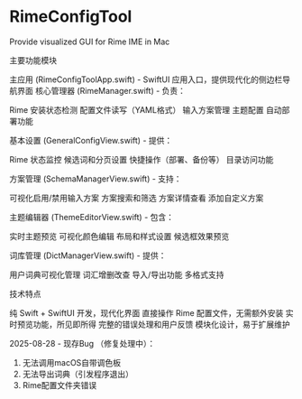 # RimeConfigTool
Provide visualized GUI for Rime IME in Mac

主要功能模块

主应用 (RimeConfigToolApp.swift) - SwiftUI 应用入口，提供现代化的侧边栏导航界面
核心管理器 (RimeManager.swift) - 负责：

Rime 安装状态检测
配置文件读写（YAML格式）
输入方案管理
主题配置
自动部署功能


基本设置 (GeneralConfigView.swift) - 提供：

Rime 状态监控
候选词和分页设置
快捷操作（部署、备份等）
目录访问功能


方案管理 (SchemaManagerView.swift) - 支持：

可视化启用/禁用输入方案
方案搜索和筛选
方案详情查看
添加自定义方案


主题编辑器 (ThemeEditorView.swift) - 包含：

实时主题预览
可视化颜色编辑
布局和样式设置
候选框效果预览


词库管理 (DictManagerView.swift) - 提供：

用户词典可视化管理
词汇增删改查
导入/导出功能
多格式支持



技术特点

纯 Swift + SwiftUI 开发，现代化界面
直接操作 Rime 配置文件，无需额外安装
实时预览功能，所见即所得
完整的错误处理和用户反馈
模块化设计，易于扩展维护

2025-08-28 - 现存Bug （修复处理中）：
1. 无法调用macOS自带调色板
2. 无法导出词典（引发程序退出）
3. Rime配置文件夹错误
